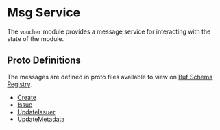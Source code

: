 # Msg Service

The `voucher` module provides a message service for interacting with the state of the module.

## Proto Definitions

The messages are defined in proto files available to view on [Buf Schema Registry](https://buf.build/chora/voucher).

<!-- listed alphabetically -->

- [Create](https://buf.build/chora/voucher/docs/main:chora.voucher.v1#chora.voucher.v1.Msg.Create)
- [Issue](https://buf.build/chora/voucher/docs/main:chora.voucher.v1#chora.voucher.v1.Msg.Issue)
- [UpdateIssuer](https://buf.build/chora/voucher/docs/main:chora.voucher.v1#chora.voucher.v1.Msg.UpdateIssuer)
- [UpdateMetadata](https://buf.build/chora/voucher/docs/main:chora.voucher.v1#chora.voucher.v1.Msg.UpdateMetadata)
